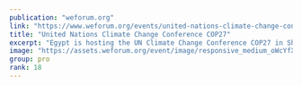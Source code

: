 ```yaml
---
publication: "weforum.org"
link: "https://www.weforum.org/events/united-nations-climate-change-conference-cop27-2022"
title: "United Nations Climate Change Conference COP27"
excerpt: "Egypt is hosting the UN Climate Change Conference COP27 in Sharm el-Sheikh (6-18 November 2022) and will convene governments, businesses, civil society, and the public to focus on multilateral, collec"
image: "https://assets.weforum.org/event/image/responsive_medium_oWcYfXSywk9W85rXvKhcs88w6Y0R2n9KZo9wA5pb6qs.jpg"
group: pro
rank: 18
---
```

